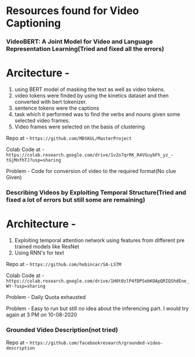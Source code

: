 # Resources found for Video Captioning

### VideoBERT: A Joint Model for Video and Language Representation Learning(Tried and fixed all the errors)

# Arcitecture  -
1. using BERT model of masking the text as well as video tokens.
2. video tokens were finded by using the kinetics dataset and then converted with bert tokenizer.
3. sentence tokens were the captions
4. task which it performed was to find the verbs and nouns given some selected video frames.
5. Video frames were selected on the basis of clustering

Repo at - ```https://github.com/MDSKUL/MasterProject```

Colab Code at - ```https://colab.research.google.com/drive/1v2o7qrRK_R4VGuybFh_yz_-tGjMnfhTJ?usp=sharing```

Problem - Code for conversion of video to the required format(No clue Given)

###  Describing Videos by Exploiting Temporal Structure(Tried and fixed a lot of errors but still some are remaining)

# Architecture -
1. Exploiting temporal attention network using features from different pre trained models like ResNet
2. Using RNN's for text

Repo at - ```https://github.com/hobincar/SA-LSTM```

Colab Code at - ```https://colab.research.google.com/drive/1H0t0zlP4fDPSebKOApQRIQShdEne_WY-?usp=sharing```

Problem - Daily Quota exhausted

Problem - Easy to run but still no idea about the inferencing part. I would try again at 3 PM on 10-08-2020

### Grounded Video Description(not tried)

Repo at - ```https://github.com/facebookresearch/grounded-video-description```

